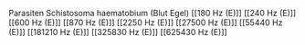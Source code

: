 Parasiten Schistosoma haematobium (Blut Egel)
[[180 Hz (E)]]
[[240 Hz (E)]]
[[600 Hz (E)]]
[[870 Hz (E)]]
[[2250 Hz (E)]]
[[27500 Hz (E)]]
[[55440 Hz (E)]]
[[181210 Hz (E)]]
[[325830 Hz (E)]]
[[625430 Hz (E)]]